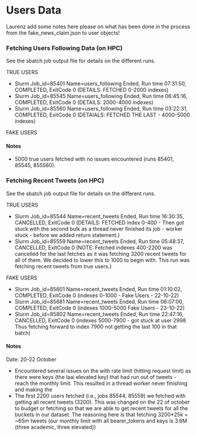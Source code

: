 # Users Data

Laurenz add some notes here please on what has been done in the process from the fake_news_claim.json to user objects!


### Fetching Users Following Data (on HPC)
See the sbatch job output file for details on the different runs.

TRUE USERS
- Slurm Job_id=85401 Name=users_following Ended, Run time 07:31:50, COMPLETED, ExitCode 0 (DETAILS: FETCHED 0-2000 indexes)
- Slurm Job_id=85545 Name=users_following Ended, Run time 06:45:16, COMPLETED, ExitCode 0 (DETAILS: 2000-4000 indexes)
- Slurm Job_id=85560 Name=users_following Ended, Run time 03:22:31, COMPLETED, ExitCode 0 (DETAIALS: FETCHED THE LAST - 4000-5000 indexes)

FAKE USERS


#### Notes
-  5000 true users fetched with no issues encountered (runs 85401, 85545, 855560).

### Fetching Recent Tweets (on HPC)
See the sbatch job output file for details on the different runs.

TRUE USERS
- Slurm Job_id=85544 Name=recent_tweets Ended, Run time 16:30:35, CANCELLED, ExitCode 0 (DETAILS: FETCHED index 0-400 - Then got stuck with the second bulk as a thread never finished its job - worker stuck - before we added return statement.)
- Slurm Job_id=85559 Name=recent_tweets Ended, Run time 05:48:37, CANCELLED, ExitCode 0 (NOTE: Fetched indexes 400-2200 was cancelled for the last fetches as it was fetching 3200 recent tweets for all of them. We decided to lower this to 1000 to begin with. This run was fetching recent tweets from true users.)

FAKE USERS
- Slurm Job_id=85601 Name=recent_tweets Ended, Run time 01:10:02, COMPLETED, ExitCode 0 (indexes 0-1000 - Fake Users - 22-10-22)
- Slurm Job_id=85681 Name=recent_tweets Ended, Run time 06:07:00, COMPLETED, ExitCode 0 (indexes 1000-5000 Fake Users - 23-10-22)
- Slurm Job_id=85802 Name=recent_tweets Ended, Run time 22:47:16, CANCELLED, ExitCode 0 (indexes 5000-7900 - got stuck at user 2998 Thus fetching forward to index 7900 not getting the last 100 in that batch)



#### Notes
Date: 20-22 October
- Encountered several issues on the with rate limit (hitting request limit) as there were keys (the laai elevated key) that had run out of tweets - reach the monthly limit. This resulted in a thread worker never finishing and making the 
- The first 2200 users fetched (i.e., jobs 85544, 85559) we fetched with getting all recent tweets (3200). This was changed on the 22 of october to budget or fetching so that we are able to get recent tweets for all the buckets in our dataset. The reasoning here is that fetching 3200*25k = ~65m tweets (our monthly limit with all bearer_tokens and keys is 3.6M (three academic, three elevated))

